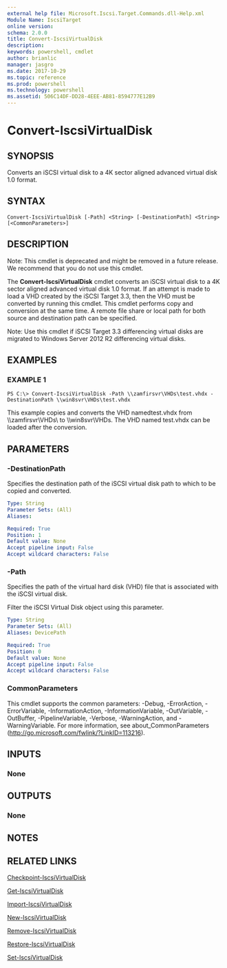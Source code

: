 ```yaml
---
external help file: Microsoft.Iscsi.Target.Commands.dll-Help.xml
Module Name: IscsiTarget
online version: 
schema: 2.0.0
title: Convert-IscsiVirtualDisk
description: 
keywords: powershell, cmdlet
author: brianlic
manager: jasgro
ms.date: 2017-10-29
ms.topic: reference
ms.prod: powershell
ms.technology: powershell
ms.assetid: 506C14DF-DD28-4EEE-AB81-8594777E12B9
---
```


# Convert-IscsiVirtualDisk

## SYNOPSIS
Converts an iSCSI virtual disk to a 4K sector aligned advanced virtual disk 1.0 format.

## SYNTAX

```
Convert-IscsiVirtualDisk [-Path] <String> [-DestinationPath] <String> [<CommonParameters>]
```

## DESCRIPTION
Note: This cmdlet is deprecated and might be removed in a future release.
We recommend that you do not use this cmdlet.

The **Convert-IscsiVirtualDisk** cmdlet converts an iSCSI virtual disk to a 4K sector aligned advanced virtual disk 1.0 format.
If an attempt is made to load a VHD created by the iSCSI Target 3.3, then the VHD must be converted by running this cmdlet.
This cmdlet performs copy and conversion at the same time.
A remote file share or local path for both source and destination path can be specified.

Note: Use this cmdlet if iSCSI Target 3.3 differencing virtual disks are migrated to Windows Server 2012 R2 differencing virtual disks.

## EXAMPLES

### EXAMPLE 1
```
PS C:\> Convert-IscsiVirtualDisk -Path \\zamfirsvr\VHDs\test.vhdx -DestinationPath \\win8svr\VHDs\test.vhdx
```

This example copies and converts the VHD namedtest.vhdx from \\\\zamfirsvr\VHDs\ to \\\\win8svr\VHDs.
The VHD named test.vhdx can be loaded after the conversion.

## PARAMETERS

### -DestinationPath
Specifies the destination path of the iSCSI virtual disk path to which to be copied and converted.

```yaml
Type: String
Parameter Sets: (All)
Aliases: 

Required: True
Position: 1
Default value: None
Accept pipeline input: False
Accept wildcard characters: False
```

### -Path
Specifies the path of the virtual hard disk (VHD) file that is associated with the iSCSI virtual disk. 
                         
Filter the iSCSI Virtual Disk object using this parameter.

```yaml
Type: String
Parameter Sets: (All)
Aliases: DevicePath

Required: True
Position: 0
Default value: None
Accept pipeline input: False
Accept wildcard characters: False
```

### CommonParameters
This cmdlet supports the common parameters: -Debug, -ErrorAction, -ErrorVariable, -InformationAction, -InformationVariable, -OutVariable, -OutBuffer, -PipelineVariable, -Verbose, -WarningAction, and -WarningVariable. For more information, see about_CommonParameters (http://go.microsoft.com/fwlink/?LinkID=113216).

## INPUTS

### None

## OUTPUTS

### None

## NOTES

## RELATED LINKS

[Checkpoint-IscsiVirtualDisk](./Checkpoint-IscsiVirtualDisk.md)

[Get-IscsiVirtualDisk](./Get-IscsiVirtualDisk.md)

[Import-IscsiVirtualDisk](./Import-IscsiVirtualDisk.md)

[New-IscsiVirtualDisk](./New-IscsiVirtualDisk.md)

[Remove-IscsiVirtualDisk](./Remove-IscsiVirtualDisk.md)

[Restore-IscsiVirtualDisk](./Restore-IscsiVirtualDisk.md)

[Set-IscsiVirtualDisk](./Set-IscsiVirtualDisk.md)

